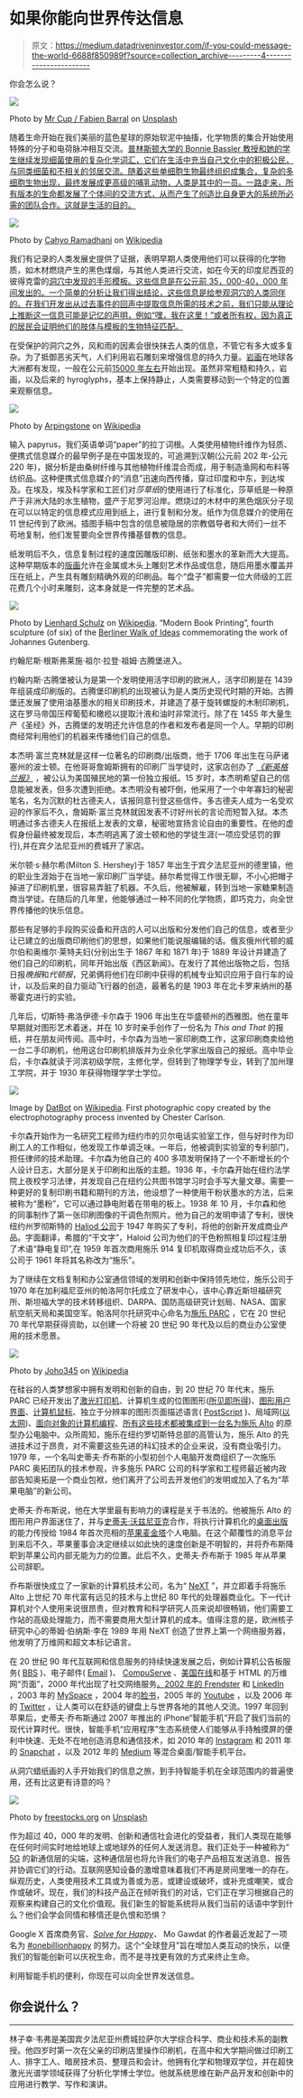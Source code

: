 # 如果你能向世界传达信息

> 原文：<https://medium.datadriveninvestor.com/if-you-could-message-the-world-6688f850989f?source=collection_archive---------4----------------------->

你会怎么说？

![](img/f2848befce8118179ed41b4b83ade103.png)

Photo by [Mr Cup / Fabien Barral](https://unsplash.com/@iammrcup?utm_source=medium&utm_medium=referral) on [Unsplash](https://unsplash.com?utm_source=medium&utm_medium=referral)

随着生命开始在我们美丽的蓝色星球的原始软泥中抽搐，化学物质的集合开始使用特殊的分子和电荷脉冲相互交流。[普林斯顿大学的 Bonnie Bassler 教授和她的学生继续发现细菌使用的复杂化学词汇，它们在生活中充当自己文化中的积极公民，与同类细菌和不相关的邻居交流。随着这些单细胞生物最终组织成集合，复杂的多细胞生物出现，最终发展成更高级的哺乳动物，人类是其中的一员。一路走来，所有版本的生命都发展了个体间的交流方式，从而产生了创造比自身更大的系统所必需的团队合作。这就是生活的目的。](https://en.wikipedia.org/wiki/Bonnie_Bassler)

![](img/91c27fe734722d695d64b58c67edccbd.png)

Photo by [Cahyo Ramadhani](https://upload.wikimedia.org/wikipedia/commons/f/f5/Hands_in_Pettakere_Cave_DYK_crop.jpg) on [Wikipedia](https://commons.wikimedia.org/wiki/File%3AHands_in_Pettakere_Cave_DYK_crop.jpg)

我们有记录的人类发展史提供了证据，表明早期人类使用他们可以获得的化学物质，如木材燃烧产生的黑色煤烟，与其他人类进行交流，如在今天的印度尼西亚的彼得克雷的[洞穴中发现的手形模板。这些信息是在公元前 35，000-40，000 年间发出的。一个简单的分析让我们得出结论，这些信息是给参观洞穴的人类同伴的。在我们开发出从过去事件的回声中提取信息所需的技术之前，我们只能从理论上推断这一信息可能是记忆的声明，例如“嘿，我在这里！”或者所有权，因为真正的居民会证明他们的肢体与模板的生物特征匹配。](https://en.wikipedia.org/wiki/Pettakere_cave)

在受保护的洞穴之外，风和雨的因素会很快抹去人类的信息，不管它有多大或多复杂。为了抵御恶劣天气，人们利用岩石雕刻来增强信息的持久力量。[岩画](http://Petroglyph)在地球各大洲都有发现，一般在公元前[15000 年左右](https://en.wikipedia.org/wiki/Common_Era)开始出现。虽然非常粗糙和持久，岩画，以及后来的 hyroglyphs，基本上保持静止，人类需要移动到一个特定的位置来观察信息。

![](img/f2ed2c7d0318bb20321f8a122948f3f5.png)

Photo by [Arpingstone](https://upload.wikimedia.org/wikipedia/commons/c/cf/Kew.gardens.papyrus.plant.arp.jpg) on [Wikipedia](https://commons.wikimedia.org/wiki/File%3AKew.gardens.papyrus.plant.arp.jpg)

输入 papyrus，我们英语单词“paper”的拉丁词根。人类使用植物纤维作为轻质、便携式信息媒介的最早例子是在中国发现的，可追溯到汉朝(公元前 202 年-公元 220 年)，据分析是由桑树纤维与其他植物纤维混合而成，用于制造渔网和布料等纺织品。这种便携式信息媒介的“消息”迅速向西传播，穿过印度和中东，到达埃及。在埃及，埃及科学家和工匠们对*莎草纸*的使用进行了标准化，莎草纸是一种原产于非洲大陆的水生植物，盛产于尼罗河沿岸。燃烧过的木材中的黑色烟灰分子现在可以以特定的信息模式应用到纸上，进行复制和分发。纸作为信息媒介的使用在 11 世纪传到了欧洲。插图手稿中包含的信息被隐居的宗教倡导者和大师们一丝不苟地复制，他们发誓要向全世界传播基督教的信息。

纸发明后不久，信息复制过程的速度因雕版印刷、纸张和墨水的革新而大大提高。这种早期版本的[版画](https://en.wikipedia.org/wiki/Intaglio_(printmaking))允许在金属或木头上雕刻艺术作品或信息，随后用墨水覆盖并压在纸上，产生具有雕刻精确外观的印刷品。每个“盘子”都需要一位大师级的工匠花费几个小时来雕刻，这本身就是一件完整的艺术品。

![](img/d654d8a75a35d6164b28d3717eeb2e55.png)

Photo by [Lienhard Schulz](https://upload.wikimedia.org/wikipedia/commons/a/a6/Printing3_Walk_of_Ideas_Berlin.JPG) on [Wikipedia](https://commons.wikimedia.org/wiki/File%3APrinting3_Walk_of_Ideas_Berlin.JPG). “Modern Book Printing”, fourth sculpture (of six) of the [Berliner Walk of Ideas](https://commons.wikimedia.org/wiki/Walk_of_Ideas) commemorating the work of Johannes Gutenberg.

约翰尼斯·根斯弗莱施·祖尔·拉登·祖姆·古腾堡进入。

约翰内斯·古腾堡被认为是第一个发明使用活字印刷的欧洲人，活字印刷是在 1439 年组装成印刷版的。古腾堡印刷机的出现被认为是人类历史现代时期的开始。古腾堡还发展了使用油基墨水的相关印刷技术，并建造了基于旋转螺旋的木制印刷机，这在罗马帝国压榨葡萄和橄榄以提取汁液和油时非常流行。除了在 1455 年大量生产《圣经》外，古腾堡的发明还允许信息的作者和发布者是同一个人。早期的印刷商经常利用他们的机器来传播他们自己的信息。

本杰明·富兰克林就是这样一位著名的印刷商/出版商，他于 1706 年出生在马萨诸塞州的波士顿。在他哥哥詹姆斯拥有的印刷厂当学徒时，这家店创办了 [*《新英格兰报》*](https://en.wikipedia.org/wiki/The_New-England_Courant) ，被公认为美国殖民地的第一份独立报纸。15 岁时，本杰明希望自己的信息能被发表，但多次遭到拒绝。本杰明没有被吓倒，他采用了一个中年寡妇的秘密笔名，名为沉默的杜古德夫人，该报同意刊登这些信件。多古德夫人成为一名受欢迎的作家后不久，詹姆斯·富兰克林就因发表不讨好州长的言论而短暂入狱。本杰明通过多古德夫人在报纸上发表的文章，秘密地宣扬言论自由的重要性。在他的虚假身份最终被发现后，本杰明逃离了波士顿和他的学徒生涯(一项应受惩罚的罪行),并在宾夕法尼亚州的费城开了家店。

米尔顿·s·赫尔希(Milton S. Hershey)于 1857 年出生于宾夕法尼亚州的德里镇，他的职业生涯始于在当地一家印刷厂当学徒。赫尔希觉得工作很无聊，不小心把帽子掉进了印刷机里，很容易弄脏了机器。不久后，他被解雇，转到当地一家糖果制造商当学徒。在随后的几年里，他能够通过一种不同的化学物质，即巧克力，向全世界传播他的快乐信息。

那些有足够的手段购买设备和开店的人可以出版和分发他们自己的信息，或者至少让已建立的出版商印刷他们的思想，如果他们能说服编辑的话。俄亥俄州代顿的威尔伯和奥维尔·莱特夫妇(分别出生于 1867 年和 1871 年)于 1889 年设计并建造了他们自己的印刷机，同年开始出版《西区新闻》。在发行了其他出版物之后，包括日报*晚报*和*代顿报*，兄弟俩将他们在印刷中获得的机械专业知识应用于自行车的设计，以及后来的自力驱动飞行器的创造，最著名的是 1903 年在北卡罗来纳州的基蒂霍克进行的实验。

几年后，切斯特·弗洛伊德·卡尔森于 1906 年出生在华盛顿州的西雅图。他在童年早期就对图形艺术着迷，并在 10 岁时亲手创作了一份名为 *This and That* 的报纸，并在朋友间传阅。高中时，卡尔森为当地一家印刷商工作，这家印刷商卖给他一台二手印刷机，他用这台印刷机排版并为业余化学家出版自己的报纸。高中毕业后，卡尔森就读于河滨初级学院，主修化学，但转到了物理学专业，转到了加州理工学院，并于 1930 年获得物理学学士学位。

![](img/bee5bc60b2f2b6229507967ff701646f.png)

Image by [DatBot](https://en.wikipedia.org/wiki/File:First_xerographic_copy_-_10-22-38_ASTORIA_.jpg) on [Wikipedia](https://en.wikipedia.org/wiki/Chester_Carlson). First photographic copy created by the electrophotography process invented by Chester Carlson.

卡尔森开始作为一名研究工程师为纽约市的贝尔电话实验室工作，但与好时作为印刷工人的工作相似，他发现工作单调乏味。一年后，他被调到实验室的专利部门，担任律师的技术助理。卡尔森为他自己的 400 多项发明保持了一个不断增长的个人设计日志，大部分是关于印刷和出版的主题。1936 年，卡尔森开始在纽约法学院上夜校学习法律，并发现自己在纽约公共图书馆学习时会手写大量文章。需要一种更好的复制印刷书籍和期刊的方法，他设想了一种使用干粉状墨水的方法，后来被称为“墨粉”，它可以通过静电附着在带电的板上。1938 年 10 月，卡尔森和他的同事制作了第一张印刷图像的干调色剂照片。他为自己的发明申请了专利，很快纽约州罗彻斯特的 [Haliod 公司](https://en.wikipedia.org/wiki/Xerox)于 1947 年购买了专利，将他的创新开发成商业产品。字面翻译，希腊的“干文字”，Haloid 公司为他们的干色粉照相复印过程注册了术语“静电复印”,在 1959 年首次商用施乐 914 复印机取得商业成功后不久，该公司于 1961 年将其名称改为“施乐”。

为了继续在文档复制和办公室通信领域的发明和创新中保持领先地位，施乐公司于 1970 年在加利福尼亚州的帕洛阿尔托成立了研发中心，该中心靠近斯坦福研究所、斯坦福大学的技术转移组织、DARPA、国防高级研究计划局、NASA、国家航空航天局和美国空军。帕洛阿尔托研究中心命名为[施乐 PARC](https://en.wikipedia.org/wiki/PARC_(company)) ，它在 20 世纪 70 年代早期获得资助，以创建一个将被 20 世纪 90 年代及以后的商业办公室使用的技术愿景。

![](img/ca3dddaf4b74aa801bc19b90f1d58dc3.png)

Photo by [Joho345](https://upload.wikimedia.org/wikipedia/commons/5/5e/Xerox_Alto_mit_Rechner.JPG) on [Wikipedia](https://commons.wikimedia.org/wiki/File%3AXerox_Alto_mit_Rechner.JPG)

在硅谷的人类梦想家中拥有发明和创新的自由，到 20 世纪 70 年代末，施乐 PARC 已经开发出了[激光打印机](https://en.wikipedia.org/wiki/Laser_printing)、计算机生成的位图图形([所见即所得](https://en.wikipedia.org/wiki/WYSIWYG))、[图形用户界面](https://en.wikipedia.org/wiki/Graphical_user_interface)、[计算机鼠标](https://en.wikipedia.org/wiki/Computer_mouse)、独立于分辨率的图形页面描述语言( [PostScript](https://en.wikipedia.org/wiki/PostScript) )、局域网([以太网](https://en.wikipedia.org/wiki/Ethernet))、[面向对象的计算机编程](https://en.wikipedia.org/wiki/Object-oriented_programming)、[所有这些技术都被集成到一台名为](https://en.wikipedia.org/wiki/Object-oriented_programming)[施乐 Alto](https://en.wikipedia.org/wiki/Xerox_Alto) 的原型办公电脑中。众所周知，施乐在纽约罗切斯特总部的高管认为，施乐 Alto 的先进技术过于昂贵，对不需要这些先进的科幻技术的企业来说，没有商业吸引力。1979 年，一个名叫史蒂夫·乔布斯的小型初创个人电脑开发商组织了一次施乐 PARC 奥拓团队的技术参观，许多施乐 PARC 公司的科学家和工程师最近被内政部告知奥拓是一个商业包袱，他们离开了公司去开发他们的发明或加入了名为“苹果电脑”的新公司。

史蒂夫·乔布斯说，他在大学里最有影响力的课程是关于书法的。他被施乐 Alto 的图形用户界面迷住了，并与[史蒂夫·沃兹尼亚克](https://en.wikipedia.org/wiki/Steve_Wozniak)合作，将执行计算机化的[桌面出版](https://en.wikipedia.org/wiki/Desktop_publishing)的能力传授给 1984 年首次亮相的[苹果麦金塔](https://en.wikipedia.org/wiki/Macintosh)个人电脑。在这个颠覆性的消息平台到来后不久，苹果董事会决定继续以如此快的速度创新是不明智的，并将乔布斯降职到苹果公司内部无能为力的位置。此后不久，史蒂夫·乔布斯于 1985 年从苹果公司辞职。

乔布斯很快成立了一家新的计算机技术公司，名为“ [NeXT](https://en.wikipedia.org/wiki/NeXT) ”，并立即着手将施乐 Alto 上世纪 70 年代富有远见的技术与上世纪 80 年代的处理器商业化。下一代计算机对个人使用来说很昂贵，但对教育和科学研究人员来说却很畅销，他们需要工作站的高级处理能力，而不需要商用大型计算机的成本。值得注意的是，欧洲核子研究中心的蒂姆·伯纳斯·李在 1989 年用 NeXT 创造了世界上第一个网络服务器，他发明了万维网和超文本标记语言。

在 20 世纪 90 年代互联网和信息服务的持续快速发展之后，例如计算机公告板服务( [BBS](https://en.wikipedia.org/wiki/Bulletin_board_system) )、电子邮件( [Email](https://en.wikipedia.org/wiki/Email) )、 [CompuServe](https://en.wikipedia.org/wiki/CompuServe) 、[美国在线](https://en.wikipedia.org/wiki/AOL)和基于 HTML 的万维网“页面”，2000 年代出现了社交网络服务[。](https://en.wikipedia.org/wiki/Social_networking_service)[2002 年的 Frendster](https://en.wikipedia.org/wiki/Friendster) 和 [LinkedIn](https://en.wikipedia.org/wiki/LinkedIn) ，2003 年的 [MySpace](https://en.wikipedia.org/wiki/Myspace) ，2004 年的[脸书](https://en.wikipedia.org/wiki/Facebook)，2005 年的 [Youtube](https://en.wikipedia.org/wiki/YouTube) ，以及 2006 年的 [Twitter](https://en.wikipedia.org/wiki/Twitter) ，让人类可以在舒适的键盘上与世界各地的其他人交流。1997 年回到苹果后，史蒂夫·乔布斯通过 2007 年推出的 iPhone“智能手机”开启了我们当前的现代计算时代。很快，智能手机“应用程序”生态系统使人们能够从手持触摸屏的便利中快速、无处不在地创造消息和通信技术，如 2010 年的 [Instagram](https://en.wikipedia.org/wiki/Instagram) 和 2011 年的 [Snapchat](https://en.wikipedia.org/wiki/Snapchat) ，以及 2012 年的 [Medium](https://en.wikipedia.org/wiki/Medium_(website)) 等混合桌面/智能手机平台。

从洞穴蜡纸画的人手开始我们的信息之旅，到手持智能手机在全球范围内的普遍使用，还有比这更有诗意的吗？

![](img/85c0c3e5a1c198cec2180bdf16590c00.png)

Photo by [freestocks.org](https://unsplash.com/@freestocks?utm_source=medium&utm_medium=referral) on [Unsplash](https://unsplash.com?utm_source=medium&utm_medium=referral)

作为超过 40，000 年的发明、创新和通信社会进化的受益者，我们人类现在能够在任何时间实时地给地球上或地球外的任何人发送消息。我们正处于一种被称为“ [5G](https://en.wikipedia.org/wiki/5G) 的新通信层的尖端，这种通信层也将允许我们的电子产品相互发送消息、报告并协调它们的行动。互联网感知设备的激增意味着我们不再是房间里唯一的存在。纵观历史，人类使用技术工具或为善或为恶，或建设或破坏，或补充或嘲笑，或合作或破坏。现在，我们的科技产品正在倾听我们的对话，它们正在学习根据自己的观察来构建自己的文化价值观。我们新生的智能系统将从我们当前的话语中学到什么？他们会学会同情和移情还是仇恨和恐惧？

Google X 首席商务官、[*Solve for Happy*](http://www.solveforhappy.com/)*、* Mo Gawdat 的作者最近发起了一项名为 [#onebillionhappy](https://www.onebillionhappy.org/) 的努力。这个“全球登月”旨在增加人类互动的快乐，以便我们的智能创新可以庆祝生命，而不是寻找更有效的方式来终止生命。

利用智能手机的便利，你现在可以向全世界发送信息。

## 你会说什么？

________

林子幸·韦弗是美国宾夕法尼亚州费城拉萨尔大学综合科学、商业和技术系的副教授。他四岁时第一次在父亲的印刷店里操作印刷机，在高中和大学期间做过印刷工人、排字工人、暗房技术员、整理员和会计。他拥有化学和物理双学位，并在超快激光光谱学领域获得了分析化学博士学位。他就系统思维在新产品开发和创新中的应用进行教学、写作和演讲。